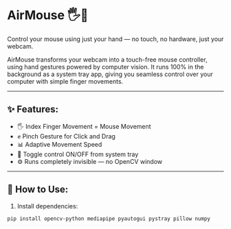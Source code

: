 # AirMouse 🖐️🚀
Control your mouse using just your hand — no touch, no hardware, just your webcam.

AirMouse transforms your webcam into a touch-free mouse controller, using hand gestures powered by computer vision. It runs 100% in the background as a system tray app, giving you seamless control over your computer with simple finger movements.

---

## ✨ Features:
- 🖐️ Index Finger Movement = Mouse Movement
- ✊ Pinch Gesture for Click and Drag
- 📊 Adaptive Movement Speed
- 🛑 Toggle control ON/OFF from system tray
- ⚙️ Runs completely invisible — no OpenCV window

---

## 🚀 How to Use:
1. Install dependencies:
```bash
pip install opencv-python mediapipe pyautogui pystray pillow numpy
